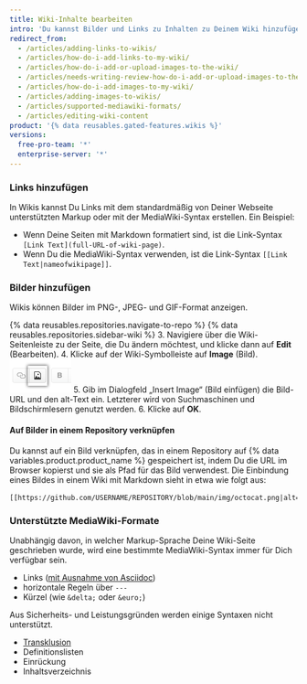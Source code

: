```yaml
---
title: Wiki-Inhalte bearbeiten
intro: 'Du kannst Bilder und Links zu Inhalten zu Deinem Wiki hinzufügen und unterstützte MediaWiki-Formate verwenden.'
redirect_from:
  - /articles/adding-links-to-wikis/
  - /articles/how-do-i-add-links-to-my-wiki/
  - /articles/how-do-i-add-or-upload-images-to-the-wiki/
  - /articles/needs-writing-review-how-do-i-add-or-upload-images-to-the-wiki/
  - /articles/how-do-i-add-images-to-my-wiki/
  - /articles/adding-images-to-wikis/
  - /articles/supported-mediawiki-formats/
  - /articles/editing-wiki-content
product: '{% data reusables.gated-features.wikis %}'
versions:
  free-pro-team: '*'
  enterprise-server: '*'
---
```


### Links hinzufügen

In Wikis kannst Du Links mit dem standardmäßig von Deiner Webseite unterstützten Markup oder mit der MediaWiki-Syntax erstellen. Ein Beispiel:

- Wenn Deine Seiten mit Markdown formatiert sind, ist die Link-Syntax `[Link Text](full-URL-of-wiki-page)`.
- Wenn Du die MediaWiki-Syntax verwenden, ist die Link-Syntax `[[Link Text|nameofwikipage]]`.

### Bilder hinzufügen

Wikis können Bilder im PNG-, JPEG- und GIF-Format anzeigen.

{% data reusables.repositories.navigate-to-repo %}
{% data reusables.repositories.sidebar-wiki %}
3. Navigiere über die Wiki-Seitenleiste zu der Seite, die Du ändern möchtest, und klicke dann auf **Edit** (Bearbeiten).
4. Klicke auf der Wiki-Symbolleiste auf **Image** (Bild). ![Schaltfläche „Wiki Add image" (Bild zu Wiki hinzufügen)](/assets/images/help/wiki/wiki_add_image.png)
5. Gib im Dialogfeld „Insert Image“ (Bild einfügen) die Bild-URL und den alt-Text ein. Letzterer wird von Suchmaschinen und Bildschirmlesern genutzt werden.
6. Klicke auf **OK**.

#### Auf Bilder in einem Repository verknüpfen

Du kannst auf ein Bild verknüpfen, das in einem Repository auf {% data variables.product.product_name %} gespeichert ist, indem Du die URL im Browser kopierst und sie als Pfad für das Bild verwendest. Die Einbindung eines Bildes in einem Wiki mit Markdown sieht in etwa wie folgt aus:

    [[https://github.com/USERNAME/REPOSITORY/blob/main/img/octocat.png|alt=octocat]]

### Unterstützte MediaWiki-Formate

Unabhängig davon, in welcher Markup-Sprache Deine Wiki-Seite geschrieben wurde, wird eine bestimmte MediaWiki-Syntax immer für Dich verfügbar sein.
- Links ([mit Ausnahme von Asciidoc](https://github.com/gollum/gollum/commit/d1cf698b456cd6a35a54c6a8e7b41d3068acec3b))
- horizontale Regeln über `---`
- Kürzel (wie `&delta;` oder `&euro;`)

Aus Sicherheits- und Leistungsgründen werden einige Syntaxen nicht unterstützt.
- [Transklusion](https://www.mediawiki.org/wiki/Transclusion)
- Definitionslisten
- Einrückung
- Inhaltsverzeichnis
